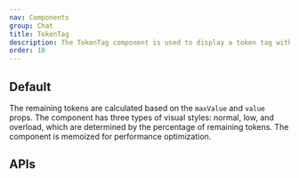```yaml
---
nav: Components
group: Chat
title: TokenTag
description: The TokenTag component is used to display a token tag with a FluentEmoji icon and a text indicating the remaining tokens.
order: 10
---
```


## Default

The remaining tokens are calculated based on the `maxValue` and `value` props. The component has three types of visual styles: normal, low, and overload, which are determined by the percentage of remaining tokens. The component is memoized for performance optimization.

<code src="./demos/index.tsx" nopadding></code>

## APIs

<API></API>
